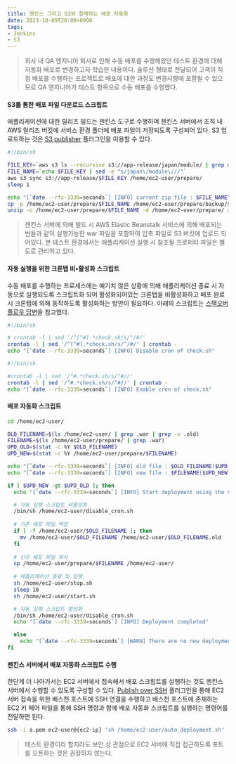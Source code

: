 ```yaml
---
title: 젠킨스 그리고 S3와 함께하는 배포 자동화
date: 2023-10-09T20:00+0900 
tags:
- Jenkins
- S3
---
```


> 회사 내 QA 엔지니어 퇴사로 인해 수동 배포를 수행해왔던 테스트 환경에 대해 자동화 배포로 변경하고자 학습한 내용이다. 솔루션 형태로 전달되어 고객이 직접 배포를 수행하는 프로젝트로 배포에 대한 과정도 변경사항에 포함될 수 있으므로 QA 엔지니어가 테스트 항목으로 수동 배포를 수행했다.

#### S3를 통한 배포 파일 다운로드 스크립트

애플리케이션에 대한 릴리즈 빌드는 젠킨스 도구로 수행하며 젠킨스 서버에서 조직 내 AWS 릴리즈 버킷에 서비스 환경 폴더에 배포 파일이 저장되도록 구성되어 있다. S3 업로드하는 것은 [S3 publisher](https://plugins.jenkins.io/s3/) 플러그인을 이용할 수 있다. 

```sh auto_deployment.sh
#!/bin/sh

FILE_KEY=`aws s3 ls --recursive s3://app-release/japan/module/ | grep module-jp-bundle | sort | tail -n 1 | awk '{print $4}'`
FILE_NAME=`echo $FILE_KEY | sed -e "s/japan\/module\///"`
aws s3 sync s3://app-release/$FILE_KEY /home/ec2-user/prepare/
sleep 1

echo "[`date --rfc-3339=seconds`] [INFO] current zip file : $FILE_NAME"
cp -p /home/ec2-user/prepare/$FILE_NAME /home/ec2-user/prepare/backup/$FILE_NAME
unzip -o /home/ec2-user/prepare/$FILE_NAME -d /home/ec2-user/prepare/ > /dev/null
```

> 젠킨스 서버에 의해 빌드 시 AWS Elastic Beanstalk 서비스에 의해 배포되는 번들과 같이 실행가능한 war 파일을 포함하여 압축 파일로 S3 버킷에 업로드 되어있다. 본 테스트 환경에서는 애플리케이션 실행 시 참조될 프로퍼티 파일은 별도로 관리하고 있다.

#### 자동 실행을 위한 크론탭 비•활성화 스크립트

수동 배포를 수행하는 프로세스에는 예기치 않은 상황에 의해 애플리케이션 종료 시 자동으로 실행되도록 스크립트화 되어 활성화되어있는 크론탭을 비활성화하고 배포 완료 시 크론탭에 의해 동작하도록 활성화하는 방안이 필요하다. 아래의 스크립트는 [스택오버플로우 답변](https://stackoverflow.com/a/14011095)을 참고했다.

```sh disable_cron.sh
#!/bin/sh

# crontab -l | sed '/^[^#].*check.sh/s/^/#/'
crontab -l | sed '/^[^#].*check.sh/s/^/#/' | crontab -
echo "[`date --rfc-3339=seconds`] [INFO] Disable cron of check.sh"
```

```sh enable_cron.sh
#!/bin/sh

#crontab -l | sed '/^#.*check.sh/s/^#//'
crontab -l | sed '/^#.*check.sh/s/^#//' | crontab -
echo "[`date --rfc-3339=seconds`] [INFO] Enable cron of check.sh"
```

#### 배포 자동화 스크립트

```sh auto_deployment.sh
cd /home/ec2-user/

OLD_FILENAME=$(ls /home/ec2-user/ | grep .war | grep -v .old)
FILENAME=$(ls /home/ec2-user/prepare/ | grep .war)
UPD_OLD=$(stat -c %Y $OLD_FILENAME)
UPD_NEW=$(stat -c %Y /home/ec2-user/prepare/$FILENAME)

echo "[`date --rfc-3339=seconds`] [INFO] old file : $OLD_FILENAME($UPD_OLD)"
echo "[`date --rfc-3339=seconds`] [INFO] new file : $FILENAME($UPD_NEW)"

if [ $UPD_NEW -gt $UPD_OLD ]; then
  echo "[`date --rfc-3339=seconds`] [INFO] Start deployment using the $FILENAME"

  # 자동 실행 스크립트 비활성화
  /bin/sh /home/ec2-user/disable_cron.sh
  
  # 기존 배포 파일 백업
  if [ -f /home/ec2-user/$OLD_FILENAME ]; then
    mv /home/ec2-user/$OLD_FILENAME /home/ec2-user/$OLD_FILENAME.old
  fi
  
  # 신규 배포 파일 복사
  cp /home/ec2-user/prepare/$FILENAME /home/ec2-user/
  
  # 애플리케이션 종료 및 실행
  sh /home/ec2-user/stop.sh
  sleep 10
  sh /home/ec2-user/start.sh

  # 자동 실행 스크립트 활성화
  /bin/sh /home/ec2-user/disable_cron.sh  
  echo "[`date --rfc-3339=seconds`] [INFO] Deployment completed"

  else
    echo "[`date --rfc-3339=seconds`] [WARN] There are no new deployment file"
fi
```

#### 젠킨스 서버에서 배포 자동화 스크립트 수행

한단계 더 나아가서는 EC2 서버에서 접속해서 배포 스크립트를 실행하는 것도 젠킨스 서버에서 수행할 수 있도록 구성할 수 있다. [Publish over SSH](https://plugins.jenkins.io/publish-over-ssh/) 플러그인을 통해 EC2 서버 접속을 위한 배스천 호스트에 SSH 연결을 수행하고 배스천 호스트에 존재하는 EC2 키 페어 파일을 통해 SSH 명령과 함께 배포 자동화 스크립트를 실행하는 명령어를 전달하면 된다.

```sh
ssh -i a.pem ec2-user@{ec2-ip} 'sh /home/ec2-user/auto_deployment.sh'
```

> 테스트 환경이라 할지라도 보안 상 관점으로 EC2 서버에 직접 접근하도록 포트를 오픈하는 것은 권장하지 않는다.
